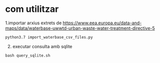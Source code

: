 
# com utilitzar

1.importar arxius extrets de https://www.eea.europa.eu/data-and-maps/data/waterbase-uwwtd-urban-waste-water-treatment-directive-5

```shell
python3.7 import_waterbase_csv_files.py
```

2. executar consulta amb sqlite

```shell
bash query_sqlite.sh
```
